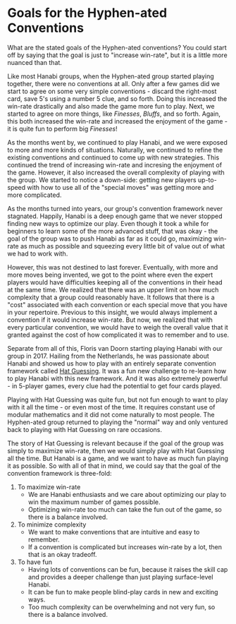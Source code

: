 # Goals for the Hyphen-ated Conventions

What are the stated goals of the Hyphen-ated conventions? You could start off by saying that the goal is just to "increase win-rate", but it is a little more nuanced than that.

Like most Hanabi groups, when the Hyphen-ated group started playing together, there were no conventions at all. Only after a few games did we start to agree on some very simple conventions - discard the right-most card, save 5's using a number 5 clue, and so forth. Doing this increased the win-rate drastically and also made the game more fun to play. Next, we started to agree on more things, like *Finesses*, *Bluffs*, and so forth. Again, this both increased the win-rate and increased the enjoyment of the game - it is quite fun to perform big *Finesses*!

As the months went by, we continued to play Hanabi, and we were exposed to more and more kinds of situations. Naturally, we continued to refine the existing conventions and continued to come up with new strategies. This continued the trend of increasing win-rate and incresing the enjoyment of the game. However, it also increased the overall complexity of playing with the group. We started to notice a down-side: getting new players up-to-speed with how to use all of the "special moves" was getting more and more complicated.

As the months turned into years, our group's convention framework never stagnated. Happily, Hanabi is a deep enough game that we never stopped finding new ways to optimize our play. Even though it took a while for beginners to learn some of the more advanced stuff, that was okay - the goal of the group was to push Hanabi as far as it could go, maximizing win-rate as much as possible and squeezing every little bit of value out of what we had to work with. 

However, this was not destined to last forever. Eventually, with more and more moves being invented, we got to the point where even the expert players would have difficulties keeping all of the conventions in their head at the same time. We realized that there was an upper limit on how much complexity that a group could reasonably have. It follows that there is a "cost" associated with each convention or each special move that you have in your repertoire. Previous to this insight, we would always implement a convention if it would increase win-rate. But now, we realized that with every particular convention, we would have to weigh the overall value that it granted against the cost of how complicated it was to remember and to use.

Separate from all of this, Floris van Doorn starting playing Hanabi with our group in 2017. Hailing from the Netherlands, he was passionate about Hanabi and showed us how to play with an entirely separate convention framework called [Hat Guessing](https://github.com/Zamiell/hanabi-conventions/blob/master/misc/Hat_Guessing.md). It was a fun new challenge to re-learn how to play Hanabi with this new framework. And it was also extremely powerful - in 5-player games, every clue had the potential to get four cards played.

Playing with Hat Guessing was quite fun, but not fun enough to want to play with it all the time - or even most of the time. It requires constant use of modular mathematics and it did not come naturally to most people. The Hyphen-ated group returned to playing the "normal" way and only ventured back to playing with Hat Guessing on rare occasions.

The story of Hat Guessing is relevant because if the goal of the group was simply to maximize win-rate, then we would simply play with Hat Guessing all the time. But Hanabi is a game, and we want to have as much fun playing it as possible. So with all of that in mind, we could say that the goal of the convention framework is three-fold:

1) To maximize win-rate
	- We are Hanabi enthusiasts and we care about optimizing our play to win the maximum number of games possible.
	- Optimizing win-rate too much can take the fun out of the game, so there is a balance involved.
2) To minimize complexity
	- We want to make conventions that are intuitive and easy to remember.
	- If a convention is complicated but increases win-rate by a lot, then that is an okay tradeoff.
2) To have fun
	- Having lots of conventions can be fun, because it raises the skill cap and provides a deeper challenge than just playing surface-level Hanabi.
	- It can be fun to make people blind-play cards in new and exciting ways.
	- Too much complexity can be overwhelming and not very fun, so there is a balance involved.
